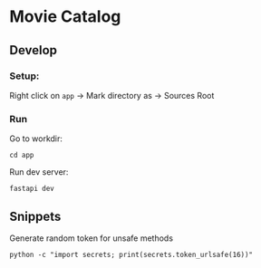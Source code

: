 # Movie Catalog

## Develop

### Setup:

Right click on `app` -> Mark directory as -> Sources Root

### Run

Go to workdir:
```shell
cd app
```

Run dev server:
```shell
fastapi dev
```

## Snippets
Generate random token for unsafe methods
```shell
python -c "import secrets; print(secrets.token_urlsafe(16))"
```